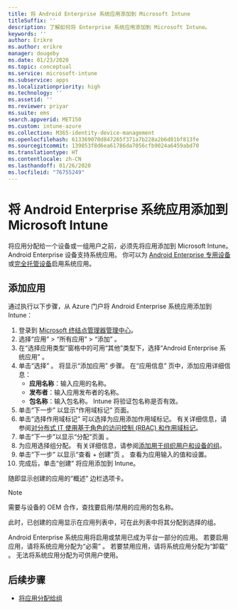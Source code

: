 ```yaml
---
title: 将 Android Enterprise 系统应用添加到 Microsoft Intune
titleSuffix: ''
description: 了解如何将 Enterprise 系统应用添加到 Microsoft Intune。
keywords: ''
author: Erikre
ms.author: erikre
manager: dougeby
ms.date: 01/23/2020
ms.topic: conceptual
ms.service: microsoft-intune
ms.subservice: apps
ms.localizationpriority: high
ms.technology: ''
ms.assetid: ''
ms.reviewer: priyar
ms.suite: ems
search.appverid: MET150
ms.custom: intune-azure
ms.collection: M365-identity-device-management
ms.openlocfilehash: 613369070d847265f371a7b228a2b6d81bf813fe
ms.sourcegitcommit: 139853f8d6ea61786da7056cfb9024a6459abd70
ms.translationtype: HT
ms.contentlocale: zh-CN
ms.lasthandoff: 01/26/2020
ms.locfileid: "76755249"
---
```

# <a name="add-android-enterprise-system-apps-to-microsoft-intune"></a>将 Android Enterprise 系统应用添加到 Microsoft Intune

将应用分配给一个设备或一组用户之前，必须先将应用添加到 Microsoft Intune。 Android Enterprise 设备支持系统应用。 你可以为 [Android Enterprise 专用设备](../enrollment/android-kiosk-enroll.md)或[完全托管设备](../enrollment/android-fully-managed-enroll.md)启用系统应用。

## <a name="add-the-app"></a>添加应用

通过执行以下步骤，从 Azure 门户将 Android Enterprise 系统应用添加到 Intune：

1. 登录到 [Microsoft 终结点管理器管理中心](https://go.microsoft.com/fwlink/?linkid=2109431)。
2. 选择“应用”   > “所有应用”   > “添加”  。
3. 在“选择应用类型”窗格中的可用“其他”类型下，选择“Android Enterprise 系统应用”    。
4. 单击“选择”  。 将显示“添加应用”  步骤。
在“应用信息”  页中，添加应用详细信息：
    - **应用名称**：输入应用的名称。
    - **发布者**：输入应用发布者的名称。  
    - **包名称**：输入包名称。 Intune 将验证包名称是否有效。
5. 单击“下一步”  以显示“作用域标记”  页面。
8. 单击“选择作用域标记”  可以选择为应用添加作用域标记。 有关详细信息，请参阅[对分布式 IT 使用基于角色的访问控制 (RBAC) 和作用域标记](~/fundamentals/scope-tags.md)。
9. 单击“下一步”以显示“分配”页面   。
10. 为应用选择组分配。 有关详细信息，请参阅[添加用于组织用户和设备的组](~/fundamentals/groups-add.md)。 
11. 单击“下一步”  以显示“查看 + 创建”页  。 查看为应用输入的值和设置。
12. 完成后，单击“创建”  将应用添加到 Intune。

随即显示创建的应用的“概述”  边栏选项卡。

> [!NOTE]
> 需要与设备的 OEM 合作，查找要启用/禁用的应用的包名称。

此时，已创建的应用显示在应用列表中，可在此列表中将其分配到选择的组。 

Android Enterprise 系统应用将启用或禁用已成为平台一部分的应用。 若要启用应用，请将系统应用分配为“必需”  。 若要禁用应用，请将系统应用分配为“卸载”  。 无法将系统应用分配为可供用户使用。


## <a name="next-steps"></a>后续步骤

- [将应用分配给组](apps-deploy.md)
